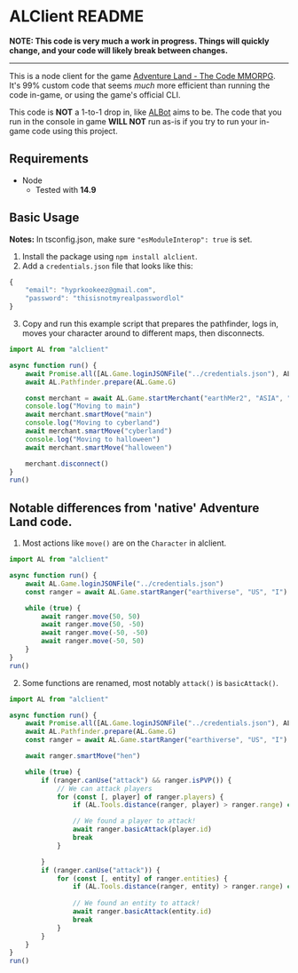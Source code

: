 # ALClient README

**NOTE: This code is very much a work in progress. Things will quickly change, and your code will likely break between changes.**

-----

This is a node client for the game [Adventure Land - The Code MMORPG](https://adventure.land). It's 99% custom code that seems *much* more efficient than running the code in-game, or using the game's official CLI.

This code is **NOT** a 1-to-1 drop in, like [ALBot](https://github.com/NexusNull/ALBot) aims to be. The code that you run in the console in game **WILL NOT** run as-is if you try to run your in-game code using this project.

## Requirements

* Node
  * Tested with **14.9**

## Basic Usage

**Notes:**
In tsconfig.json, make sure `"esModuleInterop": true` is set.

1. Install the package using `npm install alclient`.
2. Add a `credentials.json` file that looks like this:

```javascript
{
    "email": "hyprkookeez@gmail.com",
    "password": "thisisnotmyrealpasswordlol"
}
```

3. Copy and run this example script that prepares the pathfinder, logs in, moves your character around to different maps, then disconnects.

```typescript
import AL from "alclient"

async function run() {
    await Promise.all([AL.Game.loginJSONFile("../credentials.json"), AL.Game.getGData()])
    await AL.Pathfinder.prepare(AL.Game.G)

    const merchant = await AL.Game.startMerchant("earthMer2", "ASIA", "I")
    console.log("Moving to main")
    await merchant.smartMove("main")
    console.log("Moving to cyberland")
    await merchant.smartMove("cyberland")
    console.log("Moving to halloween")
    await merchant.smartMove("halloween")

    merchant.disconnect()
}
run()
```

## Notable differences from 'native' Adventure Land code.

1. Most actions like `move()` are on the `Character` in alclient.

```typescript
import AL from "alclient"

async function run() {
    await AL.Game.loginJSONFile("../credentials.json")
    const ranger = await AL.Game.startRanger("earthiverse", "US", "I")

    while (true) {
        await ranger.move(50, 50)
        await ranger.move(50, -50)
        await ranger.move(-50, -50)
        await ranger.move(-50, 50)
    }
}
run()
```

2. Some functions are renamed, most notably `attack()` is `basicAttack()`.

```typescript
import AL from "alclient"

async function run() {
    await Promise.all([AL.Game.loginJSONFile("../credentials.json"), AL.Game.getGData()])
    await AL.Pathfinder.prepare(AL.Game.G)
    const ranger = await AL.Game.startRanger("earthiverse", "US", "I")

    await ranger.smartMove("hen")

    while (true) {
        if (ranger.canUse("attack") && ranger.isPVP()) {
            // We can attack players
            for (const [, player] of ranger.players) {
                if (AL.Tools.distance(ranger, player) > ranger.range) continue // Too far to attack

                // We found a player to attack!
                await ranger.basicAttack(player.id)
                break
            }

        }
        if (ranger.canUse("attack")) {
            for (const [, entity] of ranger.entities) {
                if (AL.Tools.distance(ranger, entity) > ranger.range) continue // Too far to attack
                
                // We found an entity to attack!
                await ranger.basicAttack(entity.id)
                break
            }
        }
    }
}
run()
```
